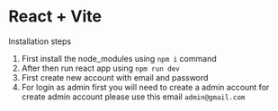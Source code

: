 # React + Vite

Installation steps

1. First install the node_modules using `npm i` command
2. After then run react app using `npm run dev`
3. First create new account with email and password
4. For login as admin first you will need to create a admin account for create admin account please use this email `admin@gmail.com`



